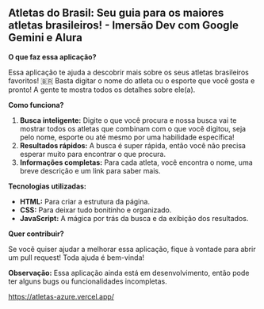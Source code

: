 ##  Atletas do Brasil: Seu guia para os maiores atletas brasileiros! - Imersão Dev com Google Gemini e Alura

**O que faz essa aplicação?**

Essa aplicação te ajuda a descobrir mais sobre os seus atletas brasileiros favoritos! 🇧🇷 Basta digitar o nome do atleta ou o esporte que você gosta e pronto! A gente te mostra todos os detalhes sobre ele(a).

**Como funciona?**

1. **Busca inteligente:** Digite o que você procura e nossa busca vai te mostrar todos os atletas que combinam com o que você digitou, seja pelo nome, esporte ou até mesmo por uma habilidade específica!
2. **Resultados rápidos:** A busca é super rápida, então você não precisa esperar muito para encontrar o que procura.
3. **Informações completas:** Para cada atleta, você encontra o nome, uma breve descrição e um link para saber mais.

**Tecnologias utilizadas:**

* **HTML:** Para criar a estrutura da página.
* **CSS:** Para deixar tudo bonitinho e organizado.
* **JavaScript:** A mágica por trás da busca e da exibição dos resultados.

**Quer contribuir?**

Se você quiser ajudar a melhorar essa aplicação, fique à vontade para abrir um pull request! Toda ajuda é bem-vinda! 

**Observação:** Essa aplicação ainda está em desenvolvimento, então pode ter alguns bugs ou funcionalidades incompletas.

https://atletas-azure.vercel.app/
